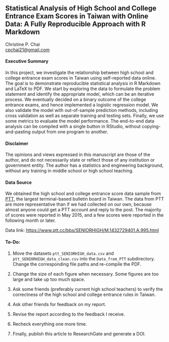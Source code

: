 ## Statistical Analysis of High School and College Entrance Exam Scores in Taiwan with Online Data: A Fully Reproducible Approach with R Markdown  

Christine P. Chai  
<cpchai21@gmail.com>

#### Executive Summary

In this project, we investigate the relationship between high school and college entrance exam scores in Taiwan using self-reported data online. The goal is to demonstrate reproducible statistical analysis in R Markdown and LaTeX to PDF. We start by exploring the data to formulate the problem statement and identify the appropriate model, which can be an iterative process. We eventually decided on a binary outcome of the college entrance exams, and hence implemented a logistic regression model. We also validate the model with out-of-sample prediction methods, including cross validation as well as separate training and testing sets. Finally, we use some metrics to evaluate the model performance. The end-to-end data analysis can be compiled with a single button in RStudio, without copying-and-pasting output from one program to another.   

#### Disclaimer

The opinions and views expressed in this manuscript are those of the author, and do not necessarily state or reflect those of any institution or government entity. The author has a statistics and engineering background, without any training in middle school or high school teaching.

#### Data Source

We obtained the high school and college entrance score data sample from [PTT](https://term.ptt.cc/), the largest terminal-based bulletin board in Taiwan. The data
from PTT are more representative than if we had collected on our own, because almost anyone could get a PTT account and reply to the post. The majority of scores were reported in May 2015, and a few scores were reported in the following month or later.   

Data link: <https://www.ptt.cc/bbs/SENIORHIGH/M.1432729401.A.995.html>

#### To-Do:

1. Move the datasets `ptt_SENIORHIGH_data.csv` and `ptt_SENIORHIGH_data_clean.csv` into the `Data_from_PTT` subdirectory. Change the corresponding file paths and re-compile the PDF.

2. Change the size of each figure when necessary. Some figures are too large and take up too much space.

3. Ask some friends (preferably current high school teachers) to verify the correctness of the high school and college entrance rules in Taiwan.  

4. Ask other friends for feedback on my report.

5. Revise the report according to the feedback I receive.

6. Recheck everything one more time.

7. Finally, publish this article to ResearchGate and generate a DOI.
